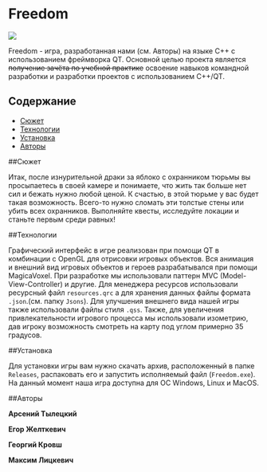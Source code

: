# Freedom

![](https://drive.google.com/file/d/1YFw_ysaExO0_TP5AEXPjzTiMTjZh04Nk/view?usp=sharing)

Freedom - игра, разработанная нами (см. Авторы) на языке С++ с использованием
фреймворка QT. Основной целью проекта является ~~получение зачёта по учебной практике~~
освоение навыков командной разработки и разработки проектов с использованием C++/QT.

## Содержание

* [Сюжет](#Сюжет)
* [Технологии](#Технологии)
* [Установка](#Установка)
* [Авторы](#Авторы)

##Сюжет

Итак, после изнурительной драки за яблоко с охранником тюрьмы вы просыпаетесь в своей камере
и понимаете, что жить так больше нет сил и бежать нужно любой ценой. К счастью, в этой
тюрьме у вас будет такая возможность. Всего-то нужно сломать эти толстые стены или убить
всех охранников. Выполняйте квесты, исследуйте локации и станьте первым среди равных!

##Технологии

Графический интерфейс в игре реализован при помощи QT в комбинации с OpenGL для отрисовки
игровых объектов. Вся анимация и внешний вид игровых объектов и героев разрабатывался при
помощи MagicaVoxel. При разработке мы использовали паттерн MVC (Model-View-Controller) и
другие. Для менеджера ресурсов использовали ресурсный файл `resources.qrc` а для хранения
данных файлы формата `.json`.(см. папку `Jsons`). Для улучшения внешнего вида нашей игры
также использовали файлы стиля `.qss`. Также, для увеличения привлекательности игрового процесса мы использовали изометрию, дав игроку
возможность смотреть на карту под углом примерно 35 градусов.

##Установка

Для установки игры вам нужно скачать архив, расположенный в папке `Releases`, распаковать
его и запустить исполняемый файл (`Freedom.exe`). На данный момент наша игра доступна для
ОС Windows, Linux и MacOS.

##Авторы

**Арсений Тылецкий**

**Егор Желткевич**

**Георгий Кровш**

**Максим Лицкевич**